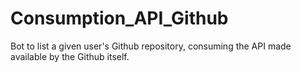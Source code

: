 # Consumption_API_Github
Bot to list a given user's Github repository, consuming the API made available by the Github itself.
